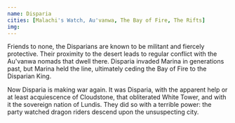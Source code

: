 ```yaml
---
name: Disparia
cities: [Malachi's Watch, Au'vanwa, The Bay of Fire, The Rifts]
img: 
---
```

Friends to none, the Disparians are known to be militant and fiercely protective. Their proximity to the desert leads to regular conflict with the Au'vanwa nomads that dwell there. Disparia invaded Marina in generations past, but Marina held the line, ultimately ceding the Bay of Fire to the Disparian King.

Now Disparia is making war again. It was Disparia, with the apparent help or at least acquiescence of Cloudstone, that obliterated White Tower, and with it the sovereign nation of Lundis. They did so with a terrible power: the party watched dragon riders descend upon the unsuspecting city. 